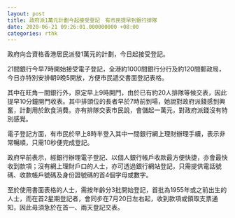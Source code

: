 ```yaml
---
layout: post
title: 政府派1萬元計劃今起接受登記　有市民提早到銀行排隊
date: 2020-06-21 09:26:01.000000000 +08:00
categories: rthk
---
```


政府向合資格香港居民派發1萬元的計劃，今日起接受登記。

21間銀行今早7時開始接受電子登記，全港約1000間銀行分行及約120間郵政局，今日亦特別安排朝9晚5開放，方便市民遞交書面登記表格。

其中在旺角一間銀行外，原定早上9時開門，由於已有約20人排隊等候交表，因此提早10分鐘開門收表。其中排頭位的長者早於7時前到場，她說對政府派錢感到興奮，計劃用於飲食消費。亦有排隊交表市民說，會儲起一萬元，對政府派錢沒有特別感覺。

電子登記方面，有市民於早上8時半登入其中一間銀行網上理財辦理手續，表示非常暢順，只需10秒便完成登記。

政府早前表示，經銀行辦理電子登記、以個人銀行帳戶收款最方便快捷，亦會最快收到款項；沒有網上理財戶口的人士，亦可透過銀行網站登記，只需提供電話號碼、收款帳戶號碼及身份證號碼的首4個字母或數字。

至於使用書面表格的人士，需按年齡分3批開始登記，首批為1955年或之前出生的人士，而在首2星期登記者，會同步在7月20日左右起，收到款項或領取支票通知，因此毋須急於在首一、兩天登記交表。
